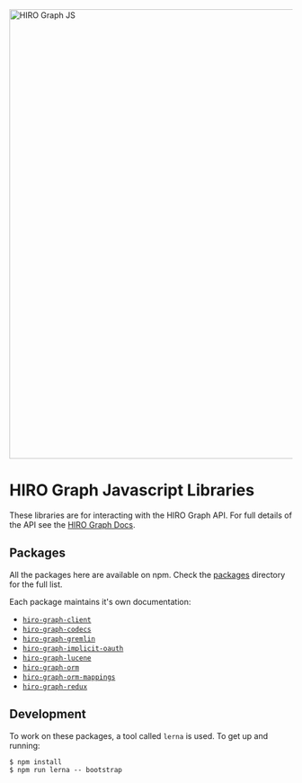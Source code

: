 <img src="https://github.com/arago/hiro-graph-js/blob/master/logo.png" alt="HIRO Graph JS" width="800px" />

# HIRO Graph Javascript Libraries

These libraries are for interacting with the HIRO Graph API. For full details of the API see the [HIRO Graph Docs](https://docs.hiro.arago.co/hiro/current/developer/hiro-graph-api/).

## Packages

All the packages here are available on npm. Check the [packages](packages/) directory for the full list.

Each package maintains it's own documentation:

 - [`hiro-graph-client`](/packages/hiro-graph-client/README.md)
 - [`hiro-graph-codecs`](/packages/hiro-graph-codecs/README.md)
 - [`hiro-graph-gremlin`](/packages/hiro-graph-gremlin/README.md)
 - [`hiro-graph-implicit-oauth`](/packages/hiro-graph-implicit-oauth/README.md)
 - [`hiro-graph-lucene`](/packages/hiro-graph-lucene/README.md)
 - [`hiro-graph-orm`](/packages/hiro-graph-orm/README.md)
 - [`hiro-graph-orm-mappings`](/packages/hiro-graph-orm-mappings/README.md)
 - [`hiro-graph-redux`](/packages/hiro-graph-redux/README.md)

## Development

To work on these packages, a tool called `lerna` is used. To get up and running:

```
$ npm install
$ npm run lerna -- bootstrap
```
